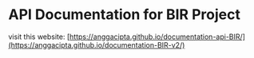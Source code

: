 # API Documentation for BIR Project
visit this website: [https://anggacipta.github.io/documentation-api-BIR/](https://anggacipta.github.io/documentation-BIR-v2/)
